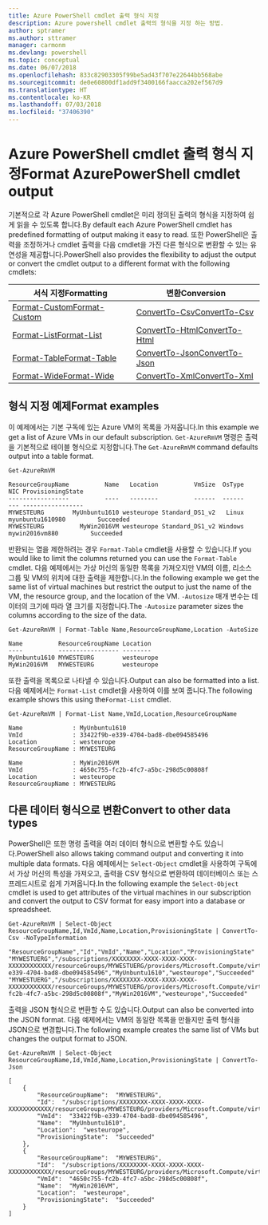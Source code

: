 ```yaml
---
title: Azure PowerShell cmdlet 출력 형식 지정
description: Azure powershell cmdlet 출력의 형식을 지정 하는 방법.
author: sptramer
ms.author: sttramer
manager: carmonm
ms.devlang: powershell
ms.topic: conceptual
ms.date: 06/07/2018
ms.openlocfilehash: 833c82903305f99be5ad43f707e22644bb568abe
ms.sourcegitcommit: de0e60800df1add9f3400166faacca202ef567d9
ms.translationtype: HT
ms.contentlocale: ko-KR
ms.lasthandoff: 07/03/2018
ms.locfileid: "37406390"
---
```

# <a name="format-azurepowershell-cmdlet-output"></a><span data-ttu-id="706d3-103">Azure PowerShell cmdlet 출력 형식 지정</span><span class="sxs-lookup"><span data-stu-id="706d3-103">Format AzurePowerShell cmdlet output</span></span>

<span data-ttu-id="706d3-104">기본적으로 각 Azure PowerShell cmdlet은 미리 정의된 출력의 형식을 지정하여 쉽게 읽을 수 있도록 합니다.</span><span class="sxs-lookup"><span data-stu-id="706d3-104">By default each Azure PowerShell cmdlet has predefined formatting of output making it easy to read.</span></span>  <span data-ttu-id="706d3-105">또한 PowerShell은 출력을 조정하거나 cmdlet 출력을 다음 cmdlet을 가진 다른 형식으로 변환할 수 있는 유연성을 제공합니다.</span><span class="sxs-lookup"><span data-stu-id="706d3-105">PowerShell also provides the flexibility to adjust the output or convert the cmdlet output to a different format with the following cmdlets:</span></span>

| <span data-ttu-id="706d3-106">서식 지정</span><span class="sxs-lookup"><span data-stu-id="706d3-106">Formatting</span></span>      | <span data-ttu-id="706d3-107">변환</span><span class="sxs-lookup"><span data-stu-id="706d3-107">Conversion</span></span>       |
|-----------------|------------------|
| [<span data-ttu-id="706d3-108">Format-Custom</span><span class="sxs-lookup"><span data-stu-id="706d3-108">Format-Custom</span></span>](/powershell/module/microsoft.powershell.utility/format-custom) | [<span data-ttu-id="706d3-109">ConvertTo-Csv</span><span class="sxs-lookup"><span data-stu-id="706d3-109">ConvertTo-Csv</span></span>](/powershell/module/microsoft.powershell.utility/convertto-csv)  |
| [<span data-ttu-id="706d3-110">Format-List</span><span class="sxs-lookup"><span data-stu-id="706d3-110">Format-List</span></span>](/powershell/module/microsoft.powershell.utility/format-list)   | [<span data-ttu-id="706d3-111">ConvertTo-Html</span><span class="sxs-lookup"><span data-stu-id="706d3-111">ConvertTo-Html</span></span>](/powershell/module/microsoft.powershell.utility/convertto-html) |
| [<span data-ttu-id="706d3-112">Format-Table</span><span class="sxs-lookup"><span data-stu-id="706d3-112">Format-Table</span></span>](/powershell/module/microsoft.powershell.utility/format-table)  | [<span data-ttu-id="706d3-113">ConvertTo-Json</span><span class="sxs-lookup"><span data-stu-id="706d3-113">ConvertTo-Json</span></span>](/powershell/module/microsoft.powershell.utility/convertto-json) |
| [<span data-ttu-id="706d3-114">Format-Wide</span><span class="sxs-lookup"><span data-stu-id="706d3-114">Format-Wide</span></span>](/powershell/module/microsoft.powershell.utility/format-wide)   | [<span data-ttu-id="706d3-115">ConvertTo-Xml</span><span class="sxs-lookup"><span data-stu-id="706d3-115">ConvertTo-Xml</span></span>](/powershell/module/microsoft.powershell.utility/convertto-xml)  |

## <a name="format-examples"></a><span data-ttu-id="706d3-116">형식 지정 예제</span><span class="sxs-lookup"><span data-stu-id="706d3-116">Format examples</span></span>

<span data-ttu-id="706d3-117">이 예제에서는 기본 구독에 있는 Azure VM의 목록을 가져옵니다.</span><span class="sxs-lookup"><span data-stu-id="706d3-117">In this example we get a list of Azure VMs in our default subscription.</span></span>  <span data-ttu-id="706d3-118">`Get-AzureRmVM` 명령은 출력을 기본적으로 테이블 형식으로 지정합니다.</span><span class="sxs-lookup"><span data-stu-id="706d3-118">The `Get-AzureRmVM` command defaults output into a table format.</span></span>

```azurepowershell-interactive
Get-AzureRmVM
```

```output
ResourceGroupName          Name   Location          VmSize  OsType              NIC ProvisioningState
-----------------          ----   --------          ------  ------              --- -----------------
MYWESTEURG        MyUnbuntu1610 westeurope Standard_DS1_v2   Linux myunbuntu1610980         Succeeded
MYWESTEURG          MyWin2016VM westeurope Standard_DS1_v2 Windows   mywin2016vm880         Succeeded
```

<span data-ttu-id="706d3-119">반환되는 열을 제한하려는 경우 `Format-Table` cmdlet을 사용할 수 있습니다.</span><span class="sxs-lookup"><span data-stu-id="706d3-119">If you would like to limit the columns returned you can use the `Format-Table` cmdlet.</span></span> <span data-ttu-id="706d3-120">다음 예제에서는 가상 머신의 동일한 목록을 가져오지만 VM의 이름, 리소스 그룹 및 VM의 위치에 대한 출력을 제한합니다.</span><span class="sxs-lookup"><span data-stu-id="706d3-120">In the following example we get the same list of virtual machines but restrict the output to just the name of the VM, the resource group, and the location of the VM.</span></span>  <span data-ttu-id="706d3-121">`-Autosize` 매개 변수는 데이터의 크기에 따라 열 크기를 지정합니다.</span><span class="sxs-lookup"><span data-stu-id="706d3-121">The `-Autosize` parameter sizes the columns according to the size of the data.</span></span>

```azurepowershell-interactive
Get-AzureRmVM | Format-Table Name,ResourceGroupName,Location -AutoSize
```

```output
Name          ResourceGroupName Location
----          ----------------- --------
MyUnbuntu1610 MYWESTEURG        westeurope
MyWin2016VM   MYWESTEURG        westeurope
```

<span data-ttu-id="706d3-122">또한 출력을 목록으로 나타낼 수 있습니다.</span><span class="sxs-lookup"><span data-stu-id="706d3-122">Output can also be formatted into a list.</span></span> <span data-ttu-id="706d3-123">다음 예제에서는 `Format-List` cmdlet을 사용하여 이를 보여 줍니다.</span><span class="sxs-lookup"><span data-stu-id="706d3-123">The following example shows this using the`Format-List` cmdlet.</span></span>

```azurepowershell-interactive
Get-AzureRmVM | Format-List Name,VmId,Location,ResourceGroupName
```

```output
Name              : MyUnbuntu1610
VmId              : 33422f9b-e339-4704-bad8-dbe094585496
Location          : westeurope
ResourceGroupName : MYWESTEURG

Name              : MyWin2016VM
VmId              : 4650c755-fc2b-4fc7-a5bc-298d5c00808f
Location          : westeurope
ResourceGroupName : MYWESTEURG
```

## <a name="convert-to-other-data-types"></a><span data-ttu-id="706d3-124">다른 데이터 형식으로 변환</span><span class="sxs-lookup"><span data-stu-id="706d3-124">Convert to other data types</span></span>

<span data-ttu-id="706d3-125">PowerShell은 또한 명령 출력을 여러 데이터 형식으로 변환할 수도 있습니다.</span><span class="sxs-lookup"><span data-stu-id="706d3-125">PowerShell also allows taking command output and converting it into multiple data formats.</span></span> <span data-ttu-id="706d3-126">다음 예제에서는 `Select-Object` cmdlet을 사용하여 구독에서 가상 머신의 특성을 가져오고, 출력을 CSV 형식으로 변환하여 데이터베이스 또는 스프레드시트로 쉽게 가져옵니다.</span><span class="sxs-lookup"><span data-stu-id="706d3-126">In the following example the `Select-Object` cmdlet is used to get attributes of the virtual machines in our subscription and convert the output to CSV format for easy import into a database or spreadsheet.</span></span>

```azurepowershell-interactive
Get-AzureRmVM | Select-Object ResourceGroupName,Id,VmId,Name,Location,ProvisioningState | ConvertTo-Csv -NoTypeInformation
```

```output
"ResourceGroupName","Id","VmId","Name","Location","ProvisioningState"
"MYWESTUERG","/subscriptions/XXXXXXXX-XXXX-XXXX-XXXX-XXXXXXXXXXXX/resourceGroups/MYWESTUERG/providers/Microsoft.Compute/virtualMachines/MyUnbuntu1610","33422f9b-e339-4704-bad8-dbe094585496","MyUnbuntu1610","westeurope","Succeeded"
"MYWESTUERG","/subscriptions/XXXXXXXX-XXXX-XXXX-XXXX-XXXXXXXXXXXX/resourceGroups/MYWESTUERG/providers/Microsoft.Compute/virtualMachines/MyWin2016VM","4650c755-fc2b-4fc7-a5bc-298d5c00808f","MyWin2016VM","westeurope","Succeeded"
```

<span data-ttu-id="706d3-127">출력을 JSON 형식으로 변환할 수도 있습니다.</span><span class="sxs-lookup"><span data-stu-id="706d3-127">Output can also be converted into the JSON format.</span></span>  <span data-ttu-id="706d3-128">다음 예제에서는 VM의 동일한 목록을 만들지만 출력 형식을 JSON으로 변경합니다.</span><span class="sxs-lookup"><span data-stu-id="706d3-128">The following example creates the same list of VMs but changes the output format to JSON.</span></span>

```azurepowershell-interactive
Get-AzureRmVM | Select-Object ResourceGroupName,Id,VmId,Name,Location,ProvisioningState | ConvertTo-Json
```

```output
[
    {
        "ResourceGroupName":  "MYWESTEURG",
        "Id":  "/subscriptions/XXXXXXXX-XXXX-XXXX-XXXX-XXXXXXXXXXXX/resourceGroups/MYWESTEURG/providers/Microsoft.Compute/virtualMachines/MyUnbuntu1610",
        "VmId":  "33422f9b-e339-4704-bad8-dbe094585496",
        "Name":  "MyUnbuntu1610",
        "Location":  "westeurope",
        "ProvisioningState":  "Succeeded"
    },
    {
        "ResourceGroupName":  "MYWESTEURG",
        "Id":  "/subscriptions/XXXXXXXX-XXXX-XXXX-XXXX-XXXXXXXXXXXX/resourceGroups/MYWESTEURG/providers/Microsoft.Compute/virtualMachines/MyWin2016VM",
        "VmId":  "4650c755-fc2b-4fc7-a5bc-298d5c00808f",
        "Name":  "MyWin2016VM",
        "Location":  "westeurope",
        "ProvisioningState":  "Succeeded"
    }
]
```
